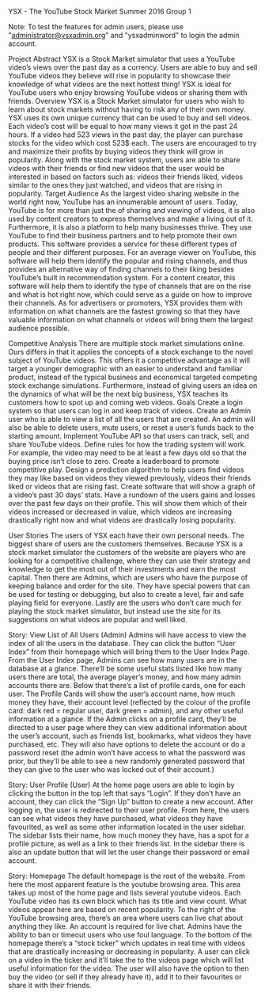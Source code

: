 YSX - The YouTube Stock Market
Summer 2016		Group 1

Note: To test the features for admin users, please use "administrator@ysxadmin.org" and "ysxadminword" to login the admin account.

Project Abstract
YSX is a Stock Market simulator that uses a YouTube video’s views over the past day as a currency. Users are able to buy and sell YouTube videos they believe will rise in popularity to showcase their knowledge of what videos are the next hottest thing! YSX is ideal for YouTube users who enjoy browsing YouTube videos or sharing them with friends.
Overview
YSX is a Stock Market simulator for users who wish to learn about stock markets without having to risk any of their own money. YSX uses its own unique currency that can be used to buy and sell videos. Each video’s cost will be equal to how many views it got in the past 24 hours. If a video had 523 views in the past day, the player can purchase stocks for the video which cost 523$ each. The users are encouraged to try and maximize their profits by buying videos they think will grow in popularity. Along with the stock market system, users are able to share videos with their friends or find new videos that the user would be interested in based on factors such as: videos their friends liked, videos similar to the ones they just watched, and videos that are rising in popularity.
Target Audience
As the largest video sharing website in the world right now, YouTube has an innumerable amount of users. Today, YouTube is for more than just the of sharing and viewing of videos, it is also used by content creators to express themselves and make a living out of it. Furthermore, it is also a platform to help many businesses thrive. They use YouTube to find their business partners and to help promote their own products. This software provides a service for these different types of people and their different purposes. For an average viewer on YouTube, this software will help them identify the popular and rising channels, and thus provides an alternative way of finding channels to their liking besides YouTube’s built in recommendation system. For a content creator, this software will help them to identify the type of channels that are on the rise and what is hot right now, which could serve as a guide on how to improve their channels. As for advertisers or promoters, YSX provides them with information on what channels are the fastest growing so that they have valuable information on what channels or videos will bring them the largest audience possible.

Competitive Analysis
There are multiple stock market simulations online. Ours differs in that it applies the concepts of a stock exchange to the novel subject of YouTube videos. This offers it a competitive advantage as it will target a younger demographic with an easier to understand and familiar product, instead of the typical business and economical targeted competing stock exchange simulations. Furthermore, instead of giving users an idea on the dynamics of what will be the next big business, YSX teaches its customers how to spot up and coming web videos.
Goals
Create a login system so that users can log in and keep track of videos.
Create an Admin user who is able to view a list of all the users that are created. An admin will also be able to delete users, mute users, or reset a user’s funds back to the starting amount.
Implement YouTube API so that users can track, sell, and share YouTube videos.
Define rules for how the trading system will work. For example, the video may need to be at least a few days old so that the buying price isn’t close to zero.
Create a leaderboard to promote competitive play.
Design a prediction algorithm to help users find videos they may like based on videos they viewed previously, videos their friends liked or videos that are rising fast.
Create software that will show a graph of a video’s past 30 days’ stats.
Have a rundown of the users gains and losses over the past few days on their profile. This will show them which of their videos increased or decreased in value, which videos are increasing drastically right now and what videos are drastically losing popularity.

User Stories
The users of YSX each have their own personal needs. The biggest share of users are the customers themselves. Because YSX is a stock market simulator the customers of the website are players who are looking for a competitive challenge, where they can use their strategy and knowledge to get the most out of their investments and earn the most capital. Then there are Admins, which are users who have the purpose of keeping balance and order for the site. They have special powers that can be used for testing or debugging, but also to create a level, fair and safe playing field for everyone. Lastly are the users who don’t care much for playing the stock market simulator, but instead use the site for its suggestions on what videos are popular and well liked.

Story: View List of All Users (Admin)
Admins will have access to view the index of all the users in the database. They can click the button “User Index” from their homepage which will bring them to the User Index Page.
From the User Index page, Admins can see how many users are in the database at a glance. There’ll be some useful stats listed like how many users there are total, the average player’s money, and how many admin accounts there are. Below that there’s a list of profile cards, one for each user.
The Profile Cards will show the user’s account name, how much money they have, their account level (reflected by the colour of the profile card: dark red = regular user, dark green = admin), and any other useful information at a glance.
If the Admin clicks on a profile card, they’ll be directed to a user page where they can view additional information about the user’s account, such as friends list, bookmarks, what videos they have purchased, etc. They will also have options to delete the account or do a password reset (the admin won’t have access to what the password was prior, but they’ll be able to see a new randomly generated password that they can give to the user who was locked out of their account.)

Story: User Profile (User)
At the home page users are able to login by clicking the button in the top left that says “Login”. If they don’t have an account, they can click the “Sign Up” button to create a new account.
After logging in, the user is redirected to their user profile. From here, the users can see what videos they have purchased, what videos they have favourited, as well as some other information located in the user sidebar. The sidebar lists their name, how much money they have, has a spot for a profile picture, as well as a link to their friends list.
In the sidebar there is also an update button that will let the user change their password or email account.

Story: Homepage
The default homepage is the root of the website. From here the most apparent feature is the youtube browsing area. This area takes up most of the home page and lists several youtube videos. Each YouTube video has its own block which has its title and view count. What videos appear here are based on recent popularity.
To the right of the YouTube browsing area, there’s an area where users can live chat about anything they like. An account is required for live chat. Admins have the ability to ban or timeout users who use foul language.
To the bottom of the homepage there’s a “stock ticker” which updates in real time with videos that are drastically increasing or decreasing in popularity. A user can click on a video in the ticker and it’ll take the to the videos page which will list useful information for the video. The user will also have the option to then buy the video (or sell if they already have it), add it to their favourites or share it with their friends.
